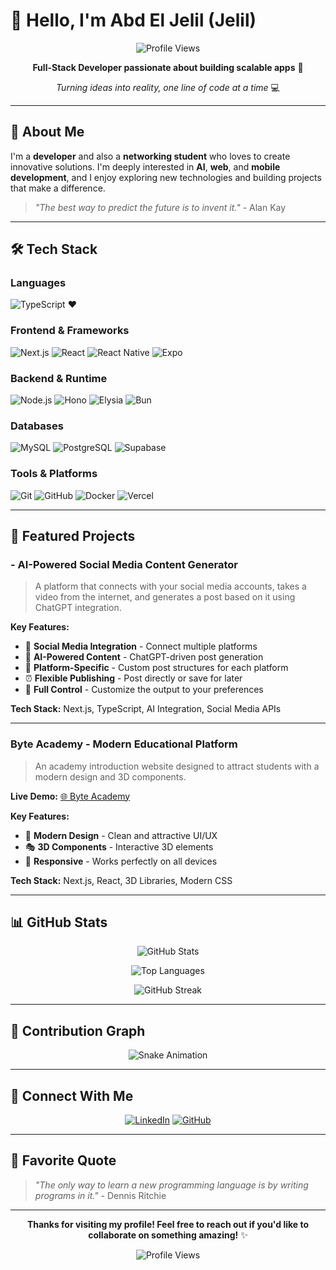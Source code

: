 # 👋 Hello, I'm Abd El Jelil (Jelil)

<div align="center">
  
  ![Profile Views](https://komarev.com/ghpvc/?username=jelilvadel&color=blue&style=flat-square)
  
  **Full-Stack Developer passionate about building scalable apps** 🚀
  
  *Turning ideas into reality, one line of code at a time* 💻
  
</div>

---

## 🎯 About Me

I'm a **developer** and also a **networking student** who loves to create innovative solutions. I'm deeply interested in **AI**, **web**, and **mobile development**, and I enjoy exploring new technologies and building projects that make a difference.

> _"The best way to predict the future is to invent it."_ - Alan Kay

---

## 🛠️ Tech Stack

### **Languages**

![TypeScript](https://img.shields.io/badge/-TypeScript-3178C6?style=for-the-badge&logo=typescript&logoColor=white) ❤️

### **Frontend & Frameworks**

![Next.js](https://img.shields.io/badge/-Next.js-000000?style=for-the-badge&logo=next.js&logoColor=white)
![React](https://img.shields.io/badge/-React-61DAFB?style=for-the-badge&logo=react&logoColor=black)
![React Native](https://img.shields.io/badge/-React%20Native-61DAFB?style=for-the-badge&logo=react&logoColor=black)
![Expo](https://img.shields.io/badge/-Expo-000020?style=for-the-badge&logo=expo&logoColor=white)

### **Backend & Runtime**

![Node.js](https://img.shields.io/badge/-Node.js-339933?style=for-the-badge&logo=node.js&logoColor=white)
![Hono](https://img.shields.io/badge/-Hono-000000?style=for-the-badge&logo=hono&logoColor=white)
![Elysia](https://img.shields.io/badge/-Elysia-000000?style=for-the-badge&logo=elysia&logoColor=white)
![Bun](https://img.shields.io/badge/-Bun-000000?style=for-the-badge&logo=bun&logoColor=white)

### **Databases**

![MySQL](https://img.shields.io/badge/-MySQL-4479A1?style=for-the-badge&logo=mysql&logoColor=white)
![PostgreSQL](https://img.shields.io/badge/-PostgreSQL-336791?style=for-the-badge&logo=postgresql&logoColor=white)
![Supabase](https://img.shields.io/badge/-Supabase-3ECF8E?style=for-the-badge&logo=supabase&logoColor=white)

### **Tools & Platforms**

![Git](https://img.shields.io/badge/-Git-F05032?style=for-the-badge&logo=git&logoColor=white)
![GitHub](https://img.shields.io/badge/-GitHub-181717?style=for-the-badge&logo=github&logoColor=white)
![Docker](https://img.shields.io/badge/-Docker-2496ED?style=for-the-badge&logo=docker&logoColor=white)
![Vercel](https://img.shields.io/badge/-Vercel-000000?style=for-the-badge&logo=vercel&logoColor=white)

---

## 🚀 Featured Projects

### - AI-Powered Social Media Content Generator

> A platform that connects with your social media accounts, takes a video from the internet, and generates a post based on it using ChatGPT integration.

**Key Features:**

- 🔗 **Social Media Integration** - Connect multiple platforms
- 🤖 **AI-Powered Content** - ChatGPT-driven post generation
- 📱 **Platform-Specific** - Custom post structures for each platform
- ⏰ **Flexible Publishing** - Post directly or save for later
- 🎯 **Full Control** - Customize the output to your preferences

**Tech Stack:** Next.js, TypeScript, AI Integration, Social Media APIs

---

### **Byte Academy** - Modern Educational Platform

> An academy introduction website designed to attract students with a modern design and 3D components.

**Live Demo:** [🌐 Byte Academy](https://byte-academy-app.vercel.app/)

**Key Features:**

- 🎨 **Modern Design** - Clean and attractive UI/UX
- 🎭 **3D Components** - Interactive 3D elements
- 📱 **Responsive** - Works perfectly on all devices

**Tech Stack:** Next.js, React, 3D Libraries, Modern CSS

---

## 📊 GitHub Stats

<div align="center">
  
  ![GitHub Stats](https://github-readme-stats.vercel.app/api?username=jelilvadel&show_icons=true&theme=radical&hide_border=true&bg_color=0D1117&title_color=58A6FF&text_color=8B949E&icon_color=58A6FF)
  
  ![Top Languages](https://github-readme-stats.vercel.app/api/top-langs/?username=jelilvadel&layout=compact&theme=radical&hide_border=true&bg_color=0D1117&title_color=58A6FF&text_color=8B949E)
  
  ![GitHub Streak](https://streak-stats.demolab.com/?user=jelilvadel&theme=radical&hide_border=true&background=0D1117&stroke=58A6FF&ring=58A6FF&fire=58A6FF&currStreakNum=8B949E&sideNums=8B949E&currStreakLabel=8B949E&sideLabels=8B949E&dates=8B949E)
  
</div>

---

## 🐍 Contribution Graph

<div align="center">
  
  ![Snake Animation](https://github.com/jelilvadel/jelilvadel/blob/output/github-contribution-grid-snake-dark.svg)
  
</div>

---

## 🤝 Connect With Me

<div align="center">
  
  [![LinkedIn](https://img.shields.io/badge/-Abd%20El%20Jelil-0077B5?style=for-the-badge&logo=linkedin&logoColor=white)](https://www.linkedin.com/in/abd-el-jelil-m-52352123a/)
  [![GitHub](https://img.shields.io/badge/-GitHub-181717?style=for-the-badge&logo=github&logoColor=white)](https://github.com/medjelil)
  
</div>

---

## 💭 Favorite Quote

> _"The only way to learn a new programming language is by writing programs in it."_ - Dennis Ritchie

---

<div align="center">
  
  **Thanks for visiting my profile! Feel free to reach out if you'd like to collaborate on something amazing!** ✨
  
  ![Profile Views](https://komarev.com/ghpvc/?username=jelilvadel&color=blue&style=flat-square)
  
</div>
